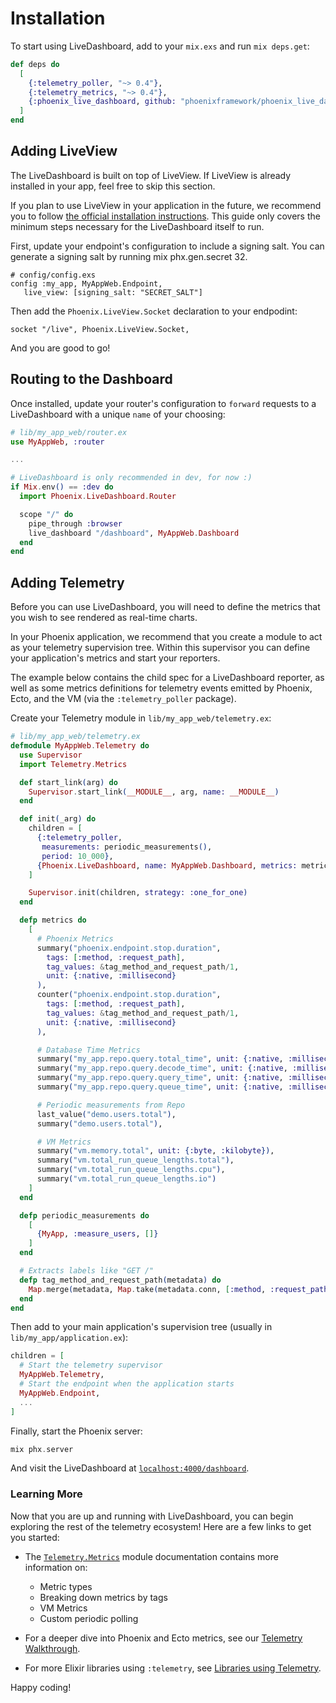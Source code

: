# Installation

To start using LiveDashboard, add to your `mix.exs` and run
`mix deps.get`:

```elixir
def deps do
  [
    {:telemetry_poller, "~> 0.4"},
    {:telemetry_metrics, "~> 0.4"},
    {:phoenix_live_dashboard, github: "phoenixframework/phoenix_live_dashboard"},
  ]
end
```

## Adding LiveView

The LiveDashboard is built on top of LiveView. If LiveView
is already installed in your app, feel free to skip this section.

If you plan to use LiveView in your application in the future,
we recommend you to follow [the official installation
instructions](https://hexdocs.pm/phoenix_live_view/installation.html).
This guide only covers the minimum steps necessary for the
LiveDashboard itself to run.

First, update your endpoint's configuration to include a signing salt.
You can generate a signing salt by running mix phx.gen.secret 32.

    # config/config.exs
    config :my_app, MyAppWeb.Endpoint,
       live_view: [signing_salt: "SECRET_SALT"]

Then add the `Phoenix.LiveView.Socket` declaration to your endpodint:

    socket "/live", Phoenix.LiveView.Socket,

And you are good to go!

## Routing to the Dashboard

Once installed, update your router's configuration to
`forward` requests to a LiveDashboard with a unique `name`
of your choosing:

```elixir
# lib/my_app_web/router.ex
use MyAppWeb, :router

...

# LiveDashboard is only recommended in dev, for now :)
if Mix.env() == :dev do
  import Phoenix.LiveDashboard.Router

  scope "/" do
    pipe_through :browser
    live_dashboard "/dashboard", MyAppWeb.Dashboard
  end
end
```

## Adding Telemetry

Before you can use LiveDashboard, you will need to define
the metrics that you wish to see rendered as real-time charts.

In your Phoenix application, we recommend that you create a
module to act as your telemetry supervision tree. Within
this supervisor you can define your application's metrics
and start your reporters.

The example below contains the child spec for a LiveDashboard
reporter, as well as some metrics definitions for telemetry
events emitted by Phoenix, Ecto, and the VM (via the
`:telemetry_poller` package).

Create your Telemetry module in `lib/my_app_web/telemetry.ex`:

```elixir
# lib/my_app_web/telemetry.ex
defmodule MyAppWeb.Telemetry do
  use Supervisor
  import Telemetry.Metrics

  def start_link(arg) do
    Supervisor.start_link(__MODULE__, arg, name: __MODULE__)
  end

  def init(_arg) do
    children = [
      {:telemetry_poller,
       measurements: periodic_measurements(),
       period: 10_000},
      {Phoenix.LiveDashboard, name: MyAppWeb.Dashboard, metrics: metrics()}
    ]

    Supervisor.init(children, strategy: :one_for_one)
  end

  defp metrics do
    [
      # Phoenix Metrics
      summary("phoenix.endpoint.stop.duration",
        tags: [:method, :request_path],
        tag_values: &tag_method_and_request_path/1,
        unit: {:native, :millisecond}
      ),
      counter("phoenix.endpoint.stop.duration",
        tags: [:method, :request_path],
        tag_values: &tag_method_and_request_path/1,
        unit: {:native, :millisecond}
      ),

      # Database Time Metrics
      summary("my_app.repo.query.total_time", unit: {:native, :millisecond}),
      summary("my_app.repo.query.decode_time", unit: {:native, :millisecond}),
      summary("my_app.repo.query.query_time", unit: {:native, :millisecond}),
      summary("my_app.repo.query.queue_time", unit: {:native, :millisecond}),

      # Periodic measurements from Repo
      last_value("demo.users.total"),
      summary("demo.users.total"),

      # VM Metrics
      summary("vm.memory.total", unit: {:byte, :kilobyte}),
      summary("vm.total_run_queue_lengths.total"),
      summary("vm.total_run_queue_lengths.cpu"),
      summary("vm.total_run_queue_lengths.io")
    ]
  end

  defp periodic_measurements do
    [
      {MyApp, :measure_users, []}
    ]
  end

  # Extracts labels like "GET /"
  defp tag_method_and_request_path(metadata) do
    Map.merge(metadata, Map.take(metadata.conn, [:method, :request_path]))
  end
end
```

Then add to your main application's supervision tree (usually
in `lib/my_app/application.ex`):

```elixir
children = [
  # Start the telemetry supervisor
  MyAppWeb.Telemetry,
  # Start the endpoint when the application starts
  MyAppWeb.Endpoint,
  ...
]
```

Finally, start the Phoenix server:

```elixir
mix phx.server
```

And visit the LiveDashboard at
[`localhost:4000/dashboard`](http://localhost:4000/dashboard).

### Learning More

Now that you are up and running with LiveDashboard, you can
begin exploring the rest of the telemetry ecosystem! Here are
a few links to get you started:

* The [`Telemetry.Metrics`](https://hexdocs.pm/telemetry_metrics)
  module documentation contains more information on:
  * Metric types
  * Breaking down metrics by tags
  * VM Metrics
  * Custom periodic polling

* For a deeper dive into Phoenix and Ecto metrics, see our
  [Telemetry Walkthrough](telemetry.html).

* For more Elixir libraries using `:telemetry`, see
  [Libraries using Telemetry](telemetry.html#libraries-using-telemetry).

Happy coding!
